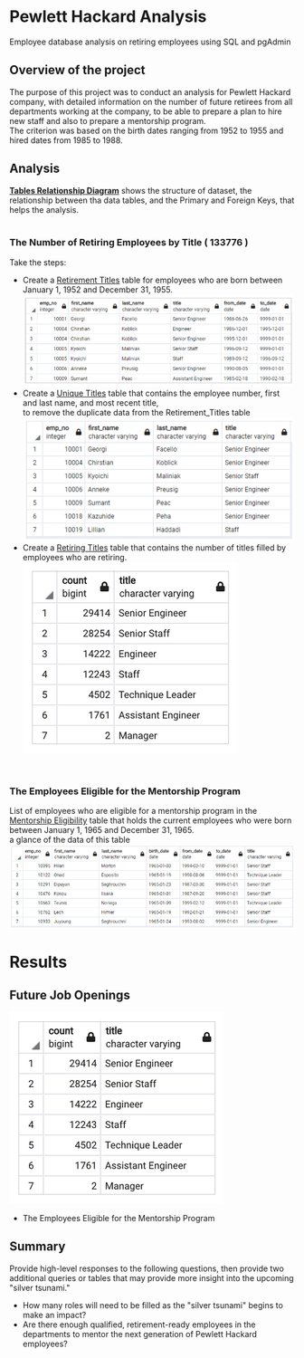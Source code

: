 # Pewlett Hackard Analysis
Employee database analysis on retiring employees using SQL and pgAdmin

## Overview of the project
The purpose of this project was to conduct an analysis for Pewlett Hackard company, with detailed information on the number of future retirees from all departments working at the company, to be able to prepare a plan to hire new staff and also to prepare a mentorship program.<br/>
The criterion was based on the birth dates ranging from 1952  to 1955 and hired dates from 1985 to 1988.



## Analysis

**[Tables Relationship Diagram](Data/ERD.png)**
shows the structure of dataset, the relationship between tha data tables, and the Primary and Foreign Keys, that helps the analysis.
<br/>
<br/>

### The Number of Retiring Employees by Title  ( 133776 )

Take the steps:
  - Create a [Retirement Titles](Data/retirement_titles.csv) table for employees who are born between January 1, 1952 and December 31, 1955.<br/>
  ![rt.png](Data/rt.png) <br/>
  - Create a [Unique Titles](Data/unique_titles.csv) table that contains the employee number, first and last name, and most recent title,<br/>
    to remove the duplicate data from the Retirement_Titles table <br/>
    ![ut.png](Data/ut.png)<br/>
  - Create a [Retiring Titles](Data/retiring_titles.csv) table that contains the number of titles filled by employees who are retiring.<br/>
    ![open_position.png](Data/open_position.png)<br/>

<br/>

### The Employees Eligible for the Mentorship Program
List of employees who are eligible for a mentorship program in the [Mentorship Eligibility](Data/mentorship_eligibilty.csv) table that holds the current employees who were born between January 1, 1965 and December 31, 1965. <br/> 
a glance of the data of this table <br/>
![mp.png](Data/mp.png)



# Results

## Future Job Openings
![open_position.png](Data/open_position.png) <br/>




- The Employees Eligible for the Mentorship Program




## Summary
Provide high-level responses to the following questions, then provide two additional queries or tables that may provide more insight into the upcoming "silver tsunami."
- How many roles will need to be filled as the "silver tsunami" begins to make an impact?
- Are there enough qualified, retirement-ready employees in the departments to mentor the next generation of Pewlett Hackard employees?
